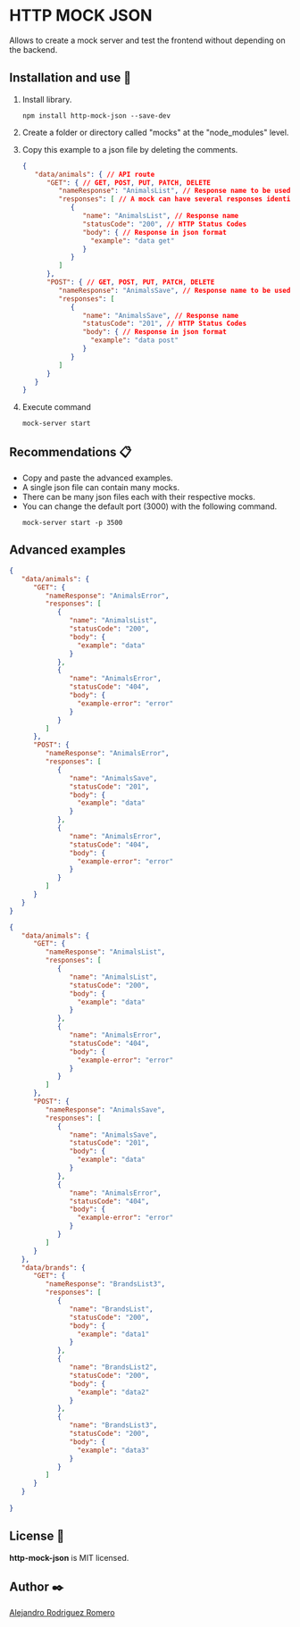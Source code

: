 
# HTTP MOCK JSON

Allows to create a mock server and test the frontend without depending on the backend.


## Installation and use 🔧

1. Install library.

   ```
   npm install http-mock-json --save-dev
   ```

2. Create a folder or directory called "mocks" at the "node_modules" level.

3. Copy this example to a json file by deleting the comments.

   ```JSON
   {
      "data/animals": { // API route
         "GET": { // GET, POST, PUT, PATCH, DELETE
            "nameResponse": "AnimalsList", // Response name to be used
            "responses": [ // A mock can have several responses identifying each one by a "name"
               {
                  "name": "AnimalsList", // Response name
                  "statusCode": "200", // HTTP Status Codes
                  "body": { // Response in json format
                    "example": "data get"
                  }
               }
            ]
         },
         "POST": { // GET, POST, PUT, PATCH, DELETE
            "nameResponse": "AnimalsSave", // Response name to be used
            "responses": [
               {
                  "name": "AnimalsSave", // Response name
                  "statusCode": "201", // HTTP Status Codes
                  "body": { // Response in json format
                    "example": "data post"
                  }
               }
            ]
         }
      }      
   }
   ```
   
4. Execute command

   ```
   mock-server start
   ```
   
## Recommendations 📋

* Copy and paste the advanced examples.
* A single json file can contain many mocks.
* There can be many json files each with their respective mocks.
* You can change the default port (3000) with the following command.
   ```
   mock-server start -p 3500
   ```

## Advanced examples

   ```JSON
   {
      "data/animals": {
         "GET": {
            "nameResponse": "AnimalsError",
            "responses": [
               {
                  "name": "AnimalsList",
                  "statusCode": "200",
                  "body": {
                    "example": "data"
                  }
               },
               {
                  "name": "AnimalsError",
                  "statusCode": "404",
                  "body": {
                    "example-error": "error"
                  }
               }
            ]
         },
         "POST": {
            "nameResponse": "AnimalsError",
            "responses": [
               {
                  "name": "AnimalsSave",
                  "statusCode": "201",
                  "body": {
                    "example": "data"
                  }
               },
               {
                  "name": "AnimalsError",
                  "statusCode": "404",
                  "body": {
                    "example-error": "error"
                  }
               }
            ]
         }
      }
   }
   ```

   ```JSON
   {
      "data/animals": {
         "GET": {
            "nameResponse": "AnimalsList",
            "responses": [
               {
                  "name": "AnimalsList",
                  "statusCode": "200",
                  "body": {
                    "example": "data"
                  }
               },
               {
                  "name": "AnimalsError",
                  "statusCode": "404",
                  "body": {
                    "example-error": "error"
                  }
               }
            ]
         },
         "POST": {
            "nameResponse": "AnimalsSave",
            "responses": [
               {
                  "name": "AnimalsSave",
                  "statusCode": "201",
                  "body": {
                    "example": "data"
                  }
               },
               {
                  "name": "AnimalsError",
                  "statusCode": "404",
                  "body": {
                    "example-error": "error"
                  }
               }
            ]
         }
      },
      "data/brands": {
         "GET": {
            "nameResponse": "BrandsList3",
            "responses": [
               {
                  "name": "BrandsList",
                  "statusCode": "200",
                  "body": {
                    "example": "data1"
                  }
               },
               {
                  "name": "BrandsList2",
                  "statusCode": "200",
                  "body": {
                    "example": "data2"
                  }
               },
               {
                  "name": "BrandsList3",
                  "statusCode": "200",
                  "body": {
                    "example": "data3"
                  }
               }
            ]
         }
      }
      
   }
   ```

## License 📖

**http-mock-json** is MIT licensed.


## Author ✒️

[Alejandro Rodriguez Romero](https://www.linkedin.com/in/alejandro-rodriguez-romero/)
